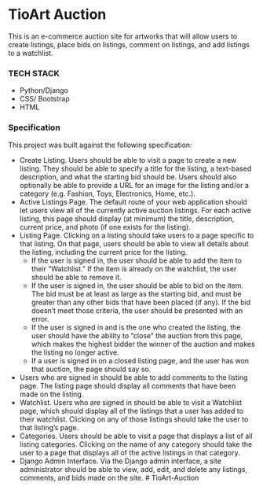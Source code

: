 # TioArt Auction
This is an e-commerce auction site for artworks that will allow users to create listings, place bids on listings, comment on listings, and add listings to a watchlist.

### TECH STACK
* Python/Django
* CSS/ Bootstrap
* HTML

### Specification
This project was built against the following specification:
* Create Listing. Users should be able to visit a page to create a new listing. They should be able to specify a title for the listing, a text-based description, and what the starting bid should be. Users should also optionally be able to provide a URL for an image for the listing and/or a category (e.g. Fashion, Toys, Electronics, Home, etc.).
* Active Listings Page. The default route of your web application should let users view all of the currently active auction listings. For each active listing, this page should display (at minimum) the title, description, current price, and photo (if one exists for the listing).
* Listing Page. Clicking on a listing should take users to a page specific to that listing. On that page, users should be able to view all details about the listing, including the current price for the listing.
  * If the user is signed in, the user should be able to add the item to their “Watchlist.” If the item is already on the watchlist, the user should be able to remove it.
  * If the user is signed in, the user should be able to bid on the item. The bid must be at least as large as the starting bid, and must be greater than any other bids that have been placed (if any). If the bid doesn’t meet those criteria, the user should be presented with an error.
  * If the user is signed in and is the one who created the listing, the user should have the ability to “close” the auction from this page, which makes the highest bidder the winner of the auction and makes the listing no longer active.
  * If a user is signed in on a closed listing page, and the user has won that auction, the page should say so.
* Users who are signed in should be able to add comments to the listing page. The listing page should display all comments that have been made on the listing.
* Watchlist. Users who are signed in should be able to visit a Watchlist page, which should display all of the listings that a user has added to their watchlist. Clicking on any of those listings should take the user to that listing’s page.
* Categories. Users should be able to visit a page that displays a list of all listing categories. Clicking on the name of any category should take the user to a page that displays all of the active listings in that category.
* Django Admin Interface. Via the Django admin interface, a site administrator should be able to view, add, edit, and delete any listings, comments, and bids made on the site.
#   T i o A r t - A u c t i o n  
 